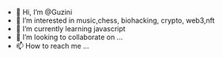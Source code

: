 - 👋 Hi, I’m @Guzini
- 👀 I’m interested in music,chess, biohacking, crypto, web3,nft
- 🌱 I’m currently learning javascript
- 💞️ I’m looking to collaborate on ...
- 📫 How to reach me ...

<!---
Guzini/Guzini is a ✨ special ✨ repository because its `README.md` (this file) appears on your GitHub profile.
You can click the Preview link to take a look at your changes.
--->
